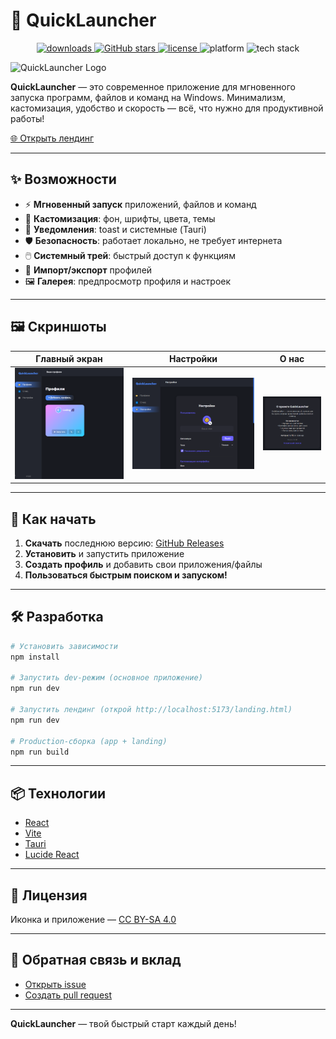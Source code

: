 # 🚀 QuickLauncher

<p align="center">
  <a href="https://github.com/WaveHex/QuickLauncher/releases/latest">
    <img src="https://img.shields.io/github/downloads/WaveHex/QuickLauncher/total?label=downloads&logo=github" alt="downloads" />
  </a>
  <a href="https://github.com/WaveHex/QuickLauncher/stargazers">
    <img src="https://img.shields.io/github/stars/WaveHex/QuickLauncher?style=social" alt="GitHub stars" />
  </a>
  <a href="https://github.com/WaveHex/QuickLauncher/blob/main/LICENSE">
    <img src="https://img.shields.io/github/license/WaveHex/QuickLauncher?color=blue" alt="license" />
  </a>
  <img src="https://img.shields.io/badge/platform-windows-blue?logo=windows" alt="platform" />
  <img src="https://img.shields.io/badge/built%20with-React%20%7C%20Vite%20%7C%20Tauri-2ea44f?logo=react" alt="tech stack" />
</p>

![QuickLauncher Logo](dist/assets/icon-W-e9zJma.ico)

**QuickLauncher** — это современное приложение для мгновенного запуска программ, файлов и команд на Windows. Минимализм, кастомизация, удобство и скорость — всё, что нужно для продуктивной работы!

[🌐 Открыть лендинг](https://WaveHex.github.io/quicklauncher/landing.html)

---

## ✨ Возможности

- ⚡ **Мгновенный запуск** приложений, файлов и команд
- 🎨 **Кастомизация**: фон, шрифты, цвета, темы
- 🔔 **Уведомления**: toast и системные (Tauri)
- 🛡️ **Безопасность**: работает локально, не требует интернета
- 🖱️ **Системный трей**: быстрый доступ к функциям
- 💾 **Импорт/экспорт** профилей
- 🖼️ **Галерея**: предпросмотр профиля и настроек

---

## 🖼️ Скриншоты

| Главный экран | Настройки | О нас |
|:---:|:---:|:---:|
| ![](src/landing/screenshots/main.png) | ![](src/landing/screenshots/settings.png) | ![](src/landing/screenshots/bloop.png) |

---

## 🚩 Как начать

1. **Скачать** последнюю версию: [GitHub Releases](https://github.com/WaveHex/quicklauncher/releases/latest)
2. **Установить** и запустить приложение
3. **Создать профиль** и добавить свои приложения/файлы
4. **Пользоваться быстрым поиском и запуском!**

---

## 🛠️ Разработка

```bash
# Установить зависимости
npm install

# Запустить dev-режим (основное приложение)
npm run dev

# Запустить лендинг (открой http://localhost:5173/landing.html)
npm run dev

# Production-сборка (app + landing)
npm run build
```

---


## 📦 Технологии
- [React](https://react.dev/)
- [Vite](https://vitejs.dev/)
- [Tauri](https://tauri.app/)
- [Lucide React](https://lucide.dev/)

---

## 📄 Лицензия

Иконка и приложение — [CC BY-SA 4.0](https://creativecommons.org/licenses/by-sa/4.0/)

---

## 🤝 Обратная связь и вклад

- [Открыть issue](https://github.com/yourusername/quicklauncher/issues)
- [Создать pull request](https://github.com/yourusername/quicklauncher/pulls)

---

**QuickLauncher** — твой быстрый старт каждый день!
